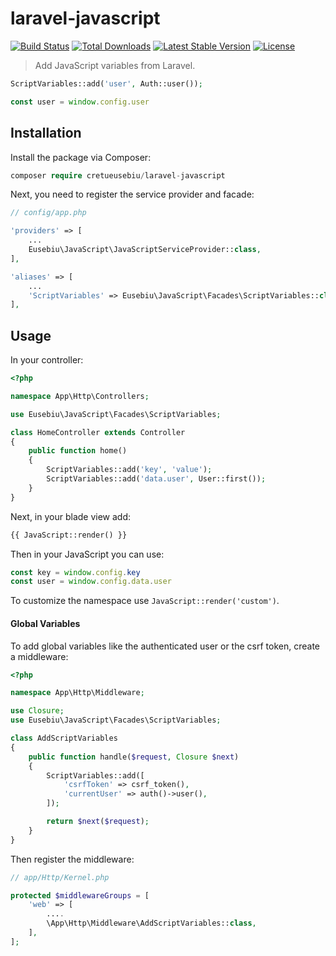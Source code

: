 <h1>laravel-javascript</h1>

<a href="https://travis-ci.org/cretueusebiu/laravel-javascript"><img src="https://travis-ci.org/cretueusebiu/laravel-javascript.svg?branch=master" alt="Build Status"></a>
<a href="https://packagist.org/packages/cretueusebiu/laravel-javascript"><img src="https://poser.pugx.org/cretueusebiu/laravel-javascript/d/total.svg" alt="Total Downloads"></a>
<a href="https://packagist.org/packages/cretueusebiu/laravel-javascript"><img src="https://poser.pugx.org/cretueusebiu/laravel-javascript/v/stable.svg" alt="Latest Stable Version"></a>
<a href="https://packagist.org/packages/cretueusebiu/laravel-javascript"><img src="https://poser.pugx.org/cretueusebiu/laravel-javascript/license.svg" alt="License"></a>

> Add JavaScript variables from Laravel.

```php
ScriptVariables::add('user', Auth::user());
```

```javascript
const user = window.config.user
```

## Installation

Install the package via Composer:

```php
composer require cretueusebiu/laravel-javascript
```

Next, you need to register the service provider and facade:

```php
// config/app.php

'providers' => [
    ...
    Eusebiu\JavaScript\JavaScriptServiceProvider::class,
],

'aliases' => [
    ...
    'ScriptVariables' => Eusebiu\JavaScript\Facades\ScriptVariables::class,
],
```

## Usage

In your controller:

```php
<?php

namespace App\Http\Controllers;

use Eusebiu\JavaScript\Facades\ScriptVariables;

class HomeController extends Controller
{
    public function home()
    {
        ScriptVariables::add('key', 'value');
        ScriptVariables::add('data.user', User::first());
    }
}
```

Next, in your blade view add:

```php
{{ JavaScript::render() }}
```

Then in your JavaScript you can use:

```javascript
const key = window.config.key
const user = window.config.data.user
```

To customize the namespace use `JavaScript::render('custom')`.

#### Global Variables

To add global variables like the authenticated user or the csrf token, create a middleware:

```php
<?php

namespace App\Http\Middleware;

use Closure;
use Eusebiu\JavaScript\Facades\ScriptVariables;

class AddScriptVariables
{
    public function handle($request, Closure $next)
    {
        ScriptVariables::add([
            'csrfToken' => csrf_token(),
            'currentUser' => auth()->user(),
        ]);

        return $next($request);
    }
}
```

Then register the middleware:

```php
// app/Http/Kernel.php

protected $middlewareGroups = [
    'web' => [
        ....
        \App\Http\Middleware\AddScriptVariables::class,
    ],
];
```
